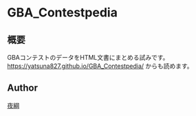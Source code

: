 # GBA_Contestpedia

## 概要
GBAコンテストのデータをHTML文書にまとめる試みです。
https://yatsuna827.github.io/GBA_Contestpedia/ からも読めます。

## Author
[夜綱](https://twitter.com/sub_827)
